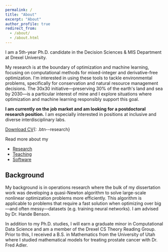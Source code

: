 ```yaml
---
permalink: /
title: "About"
excerpt: "About"
author_profile: true
redirect_from: 
  - /about/
  - /about.html
---
```




I am a 5th-year Ph.D. candidate in the Decision Sciences & MIS Department at Drexel University. 

My research is at the boundary of optimization and machine learning, focusing on computational methods for mixed-integer and derivative-free optimization. I'm interested in using these tools to tackle environmental problems, specifically for conservation and natural resource management decisions. The 30x30 initiative&mdash;preserving 30% of the earth's land and sea by 2030&mdash;is a particular interest of mine and I explore situations where optimization and machine learning responsibly support this goal. 

**I am currently on the job market and am looking for a postdoctoral research position.** I am especially interested in positions at inclusive and diverse interdisciplinary labs. 

<a href="/files/ckbuhler_cv.pdf" target="_blank">Download CV</a>{: .btn--research}

Read more about my 

- <a href="https://cassiebuhler.github.io/research/" target="_blank" rel="noopener noreferrer">Research</a>
- <a href="https://cassiebuhler.github.io/teaching/" target="_blank" rel="noopener noreferrer">Teaching</a>
- <a href="https://cassiebuhler.github.io/software/" target="_blank" rel="noopener noreferrer">Software</a>


## Background 
My background is in operations research where the bulk of my dissertation work was developing a quasi-Newton algorithm to solve large-scale nonlinear optimization problems more efficiently.  This algorithm is applicable to problems that require a fast solution when optimizing over big—and often messy—datasets (e.g. training neural networks). I am advised by Dr. Hande Benson. 

In addition to my Ph.D. studies, I will earn a graduate minor in Computational Data Science and am a member of the Drexel CS Theory Reading Group. Prior to this, I received a B.S. in Mathematics from the University of Utah where I studied mathematical models for treating prostate cancer with Dr. Fred Adler.


